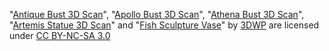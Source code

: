 "[Antique Bust 3D Scan](http://www.thingiverse.com/thing:1166868)", "[Apollo Bust 3D Scan](http://www.thingiverse.com/thing:1077354)", "[Athena Bust 3D Scan](http://www.thingiverse.com/thing:1567839)", "[Artemis Statue 3D Scan](http://www.thingiverse.com/thing:1727706)" and "[Fish Sculpture Vase](http://www.thingiverse.com/thing:1597099)" by [3DWP](http://www.thingiverse.com/3DWP/about) are licensed under [CC BY-NC-SA 3.0](https://creativecommons.org/licenses/by-nc-sa/3.0/)
